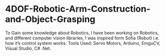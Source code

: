 # 4DOF-Robotic-Arm-Construction-and-Object-Grasping
To Gain some knowledge about Robotics, I have been working on Robotics, and different computer vision libraries, I was inspired form Sofia (Robot) i.e. how it’s control system works. Tools Used: Servo Motors, Arduino, EmguCV, Visual Studio, C# .Net.
